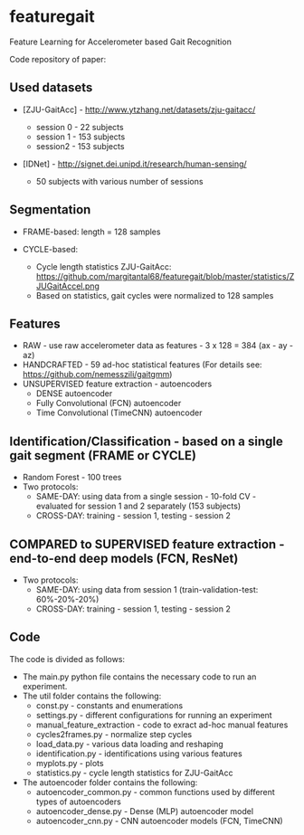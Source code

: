 # featuregait
Feature Learning for Accelerometer based Gait Recognition

Code repository of paper:


## Used datasets
* [ZJU-GaitAcc] - http://www.ytzhang.net/datasets/zju-gaitacc/
   * session 0 - 22 subjects
   * session 1 - 153 subjects
   * session2 - 153 subjects
   
* [IDNet] - http://signet.dei.unipd.it/research/human-sensing/
  * 50 subjects with various number of sessions


## Segmentation


* FRAME-based: length = 128 samples
* CYCLE-based: 

    * Cycle length statistics ZJU-GaitAcc: https://github.com/margitantal68/featuregait/blob/master/statistics/ZJUGaitAccel.png
    * Based on statistics, gait cycles were normalized to 128 samples

## Features
   * RAW - use raw accelerometer data as features - 3 x 128 = 384 (ax - ay - az) 
   * HANDCRAFTED - 59 ad-hoc statistical features (For details see: https://github.com/nemesszili/gaitgmm)
   * UNSUPERVISED feature extraction - autoencoders
      * DENSE autoencoder 
      * Fully Convolutional (FCN) autoencoder
      * Time Convolutional (TimeCNN) autoencoder
      
## Identification/Classification - based on a single gait segment (FRAME or CYCLE)
   * Random Forest - 100 trees
   * Two protocols:
      * SAME-DAY: using data from a single session - 10-fold CV - evaluated for session 1 and 2 separately (153 subjects)
      * CROSS-DAY: training - session 1, testing - session 2
      
## COMPARED to SUPERVISED feature extraction - end-to-end deep models (FCN, ResNet)
   * Two protocols:
      * SAME-DAY: using data from  session 1 (train-validation-test: 60%-20%-20%)
      * CROSS-DAY: training - session 1, testing - session 2
      
## Code
The code is divided as follows:

  * The main.py python file contains the necessary code to run an experiment.
  * The util folder contains the following:
    * const.py - constants and enumerations 
    * settings.py - different configurations for running an experiment
    * manual_feature_extraction - code to exract ad-hoc manual features
    * cycles2frames.py - normalize step cycles
    * load_data.py - various data loading and reshaping
    * identification.py - identifications using various features
    * myplots.py - plots
    * statistics.py - cycle length statistics for ZJU-GaitAcc
  * The autoencoder folder contains the following:
    * autoencoder_common.py - common functions used by different types of autoencoders
    * autoencoder_dense.py - Dense (MLP) autoencoder model
    * autoencoder_cnn.py - CNN autoencoder models (FCN, TimeCNN)
    

